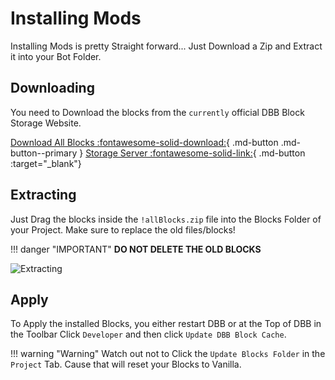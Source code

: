 # Installing Mods

Installing Mods is pretty Straight forward... Just Download a Zip and Extract it into your Bot Folder.

## Downloading

You need to Download the blocks from the `currently` official DBB Block Storage Website.  

[Download All Blocks :fontawesome-solid-download:](https://blocks.dbb.software/Blocks/!allBlocks.zip){ .md-button .md-button--primary }
[Storage Server :fontawesome-solid-link:](https://blocks.dbb.software/Blocks/){ .md-button :target="_blank"}

## Extracting
Just Drag the blocks inside the `!allBlocks.zip` file into the Blocks Folder of your Project. Make sure to replace the old files/blocks!

!!! danger "IMPORTANT"
    **DO NOT DELETE THE OLD BLOCKS**

![Extracting](https://i.imgur.com/fGVDO9N.gif)

## Apply
To Apply the installed Blocks, you either restart DBB or at the Top of DBB in the Toolbar Click `Developer` and then click `Update DBB Block Cache`.

!!! warning "Warning"
    Watch out not to Click the `Update Blocks Folder` in the `Project` Tab. Cause that will reset your Blocks to Vanilla.